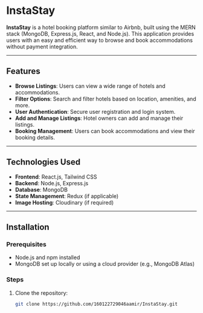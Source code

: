 # InstaStay

**InstaStay** is a hotel booking platform similar to Airbnb, built using the MERN stack (MongoDB, Express.js, React, and Node.js). This application provides users with an easy and efficient way to browse and book accommodations without payment integration.

---

## Features

- **Browse Listings**: Users can view a wide range of hotels and accommodations.
- **Filter Options**: Search and filter hotels based on location, amenities, and more.
- **User Authentication**: Secure user registration and login system.
- **Add and Manage Listings**: Hotel owners can add and manage their listings.
- **Booking Management**: Users can book accommodations and view their booking details.

---

## Technologies Used

- **Frontend**: React.js, Tailwind CSS
- **Backend**: Node.js, Express.js
- **Database**: MongoDB
- **State Management**: Redux (if applicable)
- **Image Hosting**: Cloudinary (if required)

---

## Installation

### Prerequisites
- Node.js and npm installed
- MongoDB set up locally or using a cloud provider (e.g., MongoDB Atlas)

### Steps
1. Clone the repository:
   ```bash
   git clone https://github.com/160122729046aamir/InstaStay.git
